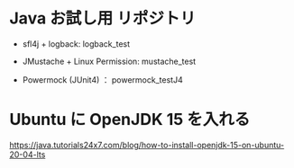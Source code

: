 # Java お試し用 リポジトリ

- sfl4j + logback: logback_test

- JMustache + Linux Permission: mustache_test

- Powermock (JUnit4) ： powermock_testJ4 

# Ubuntu に OpenJDK 15 を入れる

https://java.tutorials24x7.com/blog/how-to-install-openjdk-15-on-ubuntu-20-04-lts
